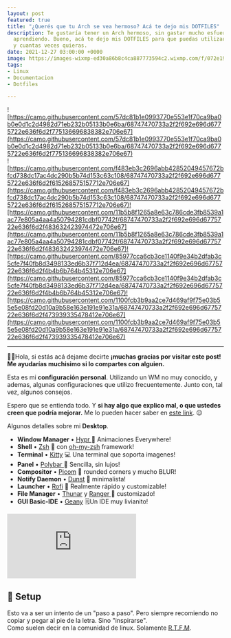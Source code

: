 ```yaml
---
layout: post
featured: true
title: "¿Querés que tu Arch se vea hermoso? Acá te dejo mis DOTFILES"
description: Te gustaría tener un Arch hermoso, sin gastar mucho esfuerzo y tiempo
  aprendiendo. Bueno, acá te dejo mis DOTFILES para que puedas utilizarlo cuando quieras,
  y cuantas veces quieras.
date: 2021-12-27 03:00:00 +0000
image: https://images-wixmp-ed30a86b8c4ca887773594c2.wixmp.com/f/072e191f-a0a5-4be2-bc7a-55eb140b254f/defdpeh-4b226af5-f035-4a5d-aedc-b9417b92563c.png/v1/fill/w_1192,h_670,q_70,strp/sakura_saber_by_owl4ce_defdpeh-pre.jpg?token=eyJ0eXAiOiJKV1QiLCJhbGciOiJIUzI1NiJ9.eyJzdWIiOiJ1cm46YXBwOjdlMGQxODg5ODIyNjQzNzNhNWYwZDQxNWVhMGQyNmUwIiwiaXNzIjoidXJuOmFwcDo3ZTBkMTg4OTgyMjY0MzczYTVmMGQ0MTVlYTBkMjZlMCIsIm9iaiI6W1t7ImhlaWdodCI6Ijw9MTUzNiIsInBhdGgiOiJcL2ZcLzA3MmUxOTFmLWEwYTUtNGJlMi1iYzdhLTU1ZWIxNDBiMjU0ZlwvZGVmZHBlaC00YjIyNmFmNS1mMDM1LTRhNWQtYWVkYy1iOTQxN2I5MjU2M2MucG5nIiwid2lkdGgiOiI8PTI3MzIifV1dLCJhdWQiOlsidXJuOnNlcnZpY2U6aW1hZ2Uub3BlcmF0aW9ucyJdfQ.uzIilrmDa2JZKT2zqU6uG4rOaQqZryybFicoZRBtUt0
tags:
- Linux
- Documentacion
- Dotfiles

---
```

![https://camo.githubusercontent.com/57dc81b1e0993770e553e1f70ca9ba0b0e0d1c2d4982d71eb232b05133b0e6ba/68747470733a2f2f692e696d6775722e636f6d2f775136696838382e706e67](https://camo.githubusercontent.com/57dc81b1e0993770e553e1f70ca9ba0b0e0d1c2d4982d71eb232b05133b0e6ba/68747470733a2f2f692e696d6775722e636f6d2f775136696838382e706e67)  
![https://camo.githubusercontent.com/f483eb3c2696abb42852049457672bfcd738dc17ac4dc290b5b74d153c63c108/68747470733a2f2f692e696d6775722e636f6d2f615268575157712e706e67](https://camo.githubusercontent.com/f483eb3c2696abb42852049457672bfcd738dc17ac4dc290b5b74d153c63c108/68747470733a2f2f692e696d6775722e636f6d2f615268575157712e706e67)![https://camo.githubusercontent.com/11b5b8f1265a8e63c786cde3fb8539a1ac77e805a4aa4a50794281cdbf07742f/68747470733a2f2f692e696d6775722e636f6d2f483632423974472e706e67](https://camo.githubusercontent.com/11b5b8f1265a8e63c786cde3fb8539a1ac77e805a4aa4a50794281cdbf07742f/68747470733a2f2f692e696d6775722e636f6d2f483632423974472e706e67)![https://camo.githubusercontent.com/85977cca6cb3ce1140f9e34b2dfab3c5cfe7f40fb8d3498133ed6b37f712d4ea/68747470733a2f2f692e696d6775722e636f6d2f4b4b6b764b45312e706e67](https://camo.githubusercontent.com/85977cca6cb3ce1140f9e34b2dfab3c5cfe7f40fb8d3498133ed6b37f712d4ea/68747470733a2f2f692e696d6775722e636f6d2f4b4b6b764b45312e706e67)![https://camo.githubusercontent.com/1100fcb3b9aa2ce7d469af9f75e03b55e5e08fd20d10a9b58e163e191e91e31a/68747470733a2f2f692e696d6775722e636f6d2f473939335478412e706e67](https://camo.githubusercontent.com/1100fcb3b9aa2ce7d469af9f75e03b55e5e08fd20d10a9b58e163e191e91e31a/68747470733a2f2f692e696d6775722e636f6d2f473939335478412e706e67)

***

🙋‍♂️Hola, si estás acá dejame decirte **¡muchas gracias por visitar este post! Me ayudarías muchisimo si lo compartes con alguien.**

Esta es mi **configuración personal**. Utilizando un WM no muy conocido, y ademas, algunas configuraciones que utilizo frecuentemente. Junto con, tal vez, algunos consejos.

Espero que se entienda todo. Y **si hay algo que explico mal, o que ustedes creen que podría mejorar.** Me lo pueden hacer saber en [este link](https://github.com/linuxmobile/linuxmobile.github.io/issues). 😉

Algunos detalles sobre mi **Desktop**.

* **Window Manager** • [Hypr ](https://github.com/vaxerski/Hypr)🎨 Animaciones Everywhere!
* **Shell** • [Zsh](https://www.zsh.org) 🐚 con [oh-my-zsh](https://github.com/ohmyzsh/ohmyzsh) framework!
* **Terminal** • [Kitty](https://github.com/kovidgoyal/kitty) 💻 Una terminal que soporta imagenes!
* **Panel** • [Polybar ](https://github.com/polybar/polybar)🍧 Sencilla, sin lujos!
* **Compositor** • [Picom](https://github.com/yshui/picom) 🍩 rounded corners y mucho BLUR!
* **Notify Daemon** • [Dunst](https://github.com/dunst-project/dunst) 🍃 minimalista!
* **Launcher** • [Rofi](https://github.com/davatorium/rofi) 🚀 Realmente rápido y customizable!
* **File Manager** • [Thunar](https://github.com/xfce-mirror/thunar) y [Ranger ](https://github.com/ranger/ranger)🔖 customizado!
* **GUI Basic-IDE** • [Geany](https://www.geany.org) 🗒️Un IDE muy livianito!

<div class="video">
<iframe src="https://www.youtube.com/embed/tiGCbY3EXks" frameborder="0" allowfullscreen></iframe>
</div>

## 🌸 Setup

Esto va a ser un intento de un "paso a paso". Pero siempre recomiendo no copiar y pegar al pie de la letra. Sino "inspirarse".  
Como suelen decir en la comunidad de linux. Solamente [R.T.F.M](https://en.wikipedia.org/wiki/RTFM).